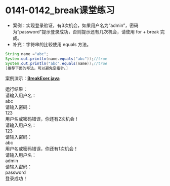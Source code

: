 # 0141-0142_break课堂练习

- 案例：实现登录验证，有3次机会，如果用户名为”admin”，密码为”password"提示登录成功，否则提示还有几次机会，请使用 for + break 完成。
- 补充：字符串的比较使用 equals 方法。

```java
String name ="abc";
System.out.println(name.equals("abc"));//true
System.out.println("abc".equals(name));//true
[推荐下面的写法，可以避免空指针。]
```

案例演示：**[BreakExer.java](https://github.com/dnx00/Notes_on_the_Course_of_Han_Shunping_Gradually_Learning_Java/blob/main/Chapter05_%E7%A8%8B%E5%BA%8F%E6%8E%A7%E5%88%B6%E7%BB%93%E6%9E%84/0141-0142_break%E8%AF%BE%E5%A0%82%E7%BB%83%E4%B9%A0/BreakExer.java)**

运行结果：  
请输入用户名：  
abc  
请输入密码：  
123  
用户名或密码错误，你还有2次机会！  
请输入用户名：  
123  
请输入密码：  
abc  
用户名或密码错误，你还有1次机会！  
请输入用户名：  
admin  
请输入密码：    
password  
登录成功！  
